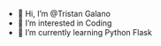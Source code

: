 - 👋 Hi, I’m @Tristan Galano
- 👀 I’m interested in Coding
- 🌱 I’m currently learning Python Flask

<!---
Tristan-Galano/Tristan-Galano is a ✨ special ✨ repository because its `README.md` (this file) appears on your GitHub profile.
You can click the Preview link to take a look at your changes.
--->
